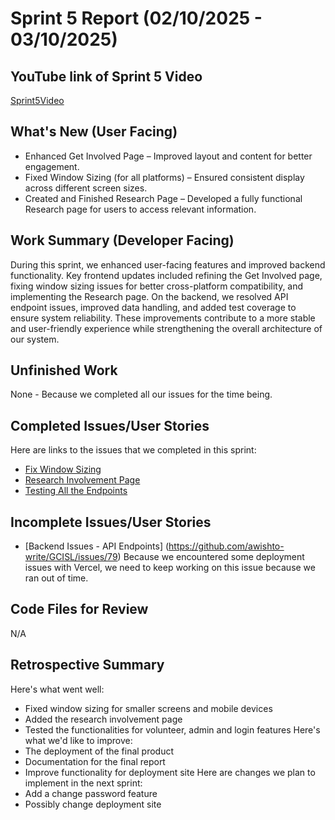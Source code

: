 # Sprint 5 Report (02/10/2025 - 03/10/2025)
## YouTube link of Sprint 5 Video 
[Sprint5Video](https://youtu.be/Y1sxLtRh0Ww)

## What's New (User Facing)
* Enhanced Get Involved Page – Improved layout and content for better engagement.
* Fixed Window Sizing (for all platforms) – Ensured consistent display across different screen sizes.
* Created and Finished Research Page – Developed a fully functional Research page for users to access relevant information.
## Work Summary (Developer Facing)
During this sprint, we enhanced user-facing features and improved backend functionality. Key frontend updates included refining the Get Involved page, fixing window sizing issues for better cross-platform compatibility, and implementing the Research page. On the backend, we resolved API endpoint issues, improved data handling, and added test coverage to ensure system reliability. These improvements contribute to a more stable and user-friendly experience while strengthening the overall architecture of our system.
## Unfinished Work  
None - Because we completed all our issues for the time being.
## Completed Issues/User Stories  
Here are links to the issues that we completed in this sprint:
* [Fix Window Sizing](https://github.com/awishto-write/GCISL/issues/51) 
* [Research Involvement Page](https://github.com/awishto-write/GCISL/issues/84)
* [Testing All the Endpoints](https://github.com/awishto-write/GCISL/issues/88)
## Incomplete Issues/User Stories  
* [Backend Issues - API Endpoints] (https://github.com/awishto-write/GCISL/issues/79)
Because we encountered some deployment issues with Vercel, we need to keep working on this issue because we ran out of time.
## Code Files for Review   
N/A
## Retrospective Summary 
Here's what went well: 
 * Fixed window sizing for smaller screens and mobile devices
 * Added the research involvement page
 * Tested the functionalities for volunteer, admin and login features
Here's what we'd like to improve: 
  * The deployment of the final product
  * Documentation for the final report
  * Improve functionality for deployment site
Here are changes we plan to implement in the next sprint: 
  * Add a change password feature
  * Possibly change deployment site
